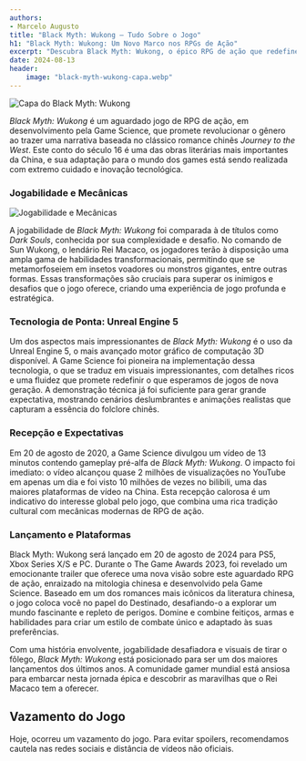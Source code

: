 ```yaml
---
authors:
- Marcelo Augusto
title: "Black Myth: Wukong – Tudo Sobre o Jogo"
h1: "Black Myth: Wukong: Um Novo Marco nos RPGs de Ação"
excerpt: "Descubra Black Myth: Wukong, o épico RPG de ação que redefine o gênero com visual impressionante, jogabilidade desafiadora e uma rica narrativa inspirada em Journey to the West."
date: 2024-08-13
header:
    image: "black-myth-wukong-capa.webp"
---
```


![Capa do Black Myth: Wukong](/black-myth-wukong-dragao-luta.webp)

*Black Myth: Wukong* é um aguardado jogo de RPG de ação, em desenvolvimento pela Game Science, que promete revolucionar o gênero ao trazer uma narrativa baseada no clássico romance chinês *Journey to the West*. Este conto do século 16 é uma das obras literárias mais importantes da China, e sua adaptação para o mundo dos games está sendo realizada com extremo cuidado e inovação tecnológica.

### Jogabilidade e Mecânicas


![Jogabilidade e Mecânicas](/black-myth-wukong-dragao-elixir-dark-souls.webp)

A jogabilidade de *Black Myth: Wukong* foi comparada à de títulos como *Dark Souls*, conhecida por sua complexidade e desafio. No comando de Sun Wukong, o lendário Rei Macaco, os jogadores terão à disposição uma ampla gama de habilidades transformacionais, permitindo que se metamorfoseiem em insetos voadores ou monstros gigantes, entre outras formas. Essas transformações são cruciais para superar os inimigos e desafios que o jogo oferece, criando uma experiência de jogo profunda e estratégica.

### Tecnologia de Ponta: Unreal Engine 5

Um dos aspectos mais impressionantes de *Black Myth: Wukong* é o uso da Unreal Engine 5, o mais avançado motor gráfico de computação 3D disponível. A Game Science foi pioneira na implementação dessa tecnologia, o que se traduz em visuais impressionantes, com detalhes ricos e uma fluidez que promete redefinir o que esperamos de jogos de nova geração. A demonstração técnica já foi suficiente para gerar grande expectativa, mostrando cenários deslumbrantes e animações realistas que capturam a essência do folclore chinês.

### Recepção e Expectativas

Em 20 de agosto de 2020, a Game Science divulgou um vídeo de 13 minutos contendo gameplay pré-alfa de *Black Myth: Wukong*. O impacto foi imediato: o vídeo alcançou quase 2 milhões de visualizações no YouTube em apenas um dia e foi visto 10 milhões de vezes no bilibili, uma das maiores plataformas de vídeo na China. Esta recepção calorosa é um indicativo do interesse global pelo jogo, que combina uma rica tradição cultural com mecânicas modernas de RPG de ação.

### Lançamento e Plataformas

Black Myth: Wukong será lançado em 20 de agosto de 2024 para PS5, Xbox Series X/S e PC. Durante o The Game Awards 2023, foi revelado um emocionante trailer que oferece uma nova visão sobre este aguardado RPG de ação, enraizado na mitologia chinesa e desenvolvido pela Game Science. Baseado em um dos romances mais icônicos da literatura chinesa, o jogo coloca você no papel do Destinado, desafiando-o a explorar um mundo fascinante e repleto de perigos. Domine e combine feitiços, armas e habilidades para criar um estilo de combate único e adaptado às suas preferências.

Com uma história envolvente, jogabilidade desafiadora e visuais de tirar o fôlego, *Black Myth: Wukong* está posicionado para ser um dos maiores lançamentos dos últimos anos. A comunidade gamer mundial está ansiosa para embarcar nesta jornada épica e descobrir as maravilhas que o Rei Macaco tem a oferecer.

## Vazamento do Jogo

Hoje, ocorreu um vazamento do jogo. Para evitar spoilers, recomendamos cautela nas redes sociais e distância de vídeos não oficiais.